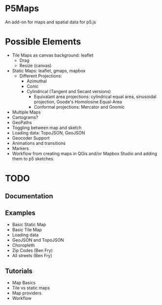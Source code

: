 # P5Maps

An add-on for maps and spatial data for p5.js

# Possible Elements

  - Tile Maps as canvas background: leaflet
    - Drag
    - Resize (canvas)
  - Static Maps: leaflet, gmaps, mapbox
    - Different Projections:
      - Azimuthal
      - Conic
      - Cylindrical (Tangent and Secant versions)
        - Equivalant area projections: cylindrical equal area, sinusoidal projection, Goode's Homolosine Equal-Area
        - Conformal projections: Mercator and Gnomic
  - Multiple Maps
  - Cartograms?
  - GeoPaths
  - Toggling between map and sketch
  - Loading data: TopoJSON, GeoJSON
  - Geocoder Support
  - Animations and transitions
  - Markers
  - Workflow from creating maps in QGis and/or Mapbox Studio and adding them to p5 sketches.

# TODO

## Documentation

## Examples
  - Basic Static Map
  - Basic Tile Map
  - Loading data
  - GeoJSON and TopoJSON
  - Choropleth
  - Zip Codes (Ben Fry)
  - All streets (Ben Fry)

## Tutorials
  - Map Basics
  - Tile vs static maps
  - Map providers
  - Workflow
